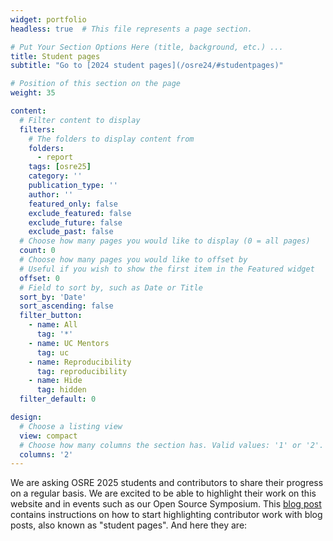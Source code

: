 ```yaml
---
widget: portfolio 
headless: true  # This file represents a page section.

# Put Your Section Options Here (title, background, etc.) ...
title: Student pages
subtitle: "Go to [2024 student pages](/osre24/#studentpages)"

# Position of this section on the page
weight: 35

content:
  # Filter content to display
  filters:
    # The folders to display content from
    folders:
      - report
    tags: [osre25]
    category: ''
    publication_type: ''
    author: ''
    featured_only: false
    exclude_featured: false
    exclude_future: false
    exclude_past: false
  # Choose how many pages you would like to display (0 = all pages)
  count: 0
  # Choose how many pages you would like to offset by
  # Useful if you wish to show the first item in the Featured widget
  offset: 0
  # Field to sort by, such as Date or Title
  sort_by: 'Date'
  sort_ascending: false
  filter_button:
    - name: All
      tag: '*'
    - name: UC Mentors
      tag: uc
    - name: Reproducibility
      tag: reproducibility
    - name: Hide
      tag: hidden
  filter_default: 0

design:
  # Choose a listing view
  view: compact
  # Choose how many columns the section has. Valid values: '1' or '2'.
  columns: '2'
---
```


We are asking OSRE 2025 students and contributors to share their progress on a regular basis. We are excited to be able to highlight their work on this website and in events such as our Open Source Symposium. This [blog post](/report/osre25/ucsc/admin/20241021-admin/) contains instructions on how to start highlighting contributor work with blog posts, also known as "student pages". And here they are: 
